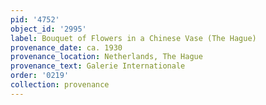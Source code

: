 ```yaml
---
pid: '4752'
object_id: '2995'
label: Bouquet of Flowers in a Chinese Vase (The Hague)
provenance_date: ca. 1930
provenance_location: Netherlands, The Hague
provenance_text: Galerie Internationale
order: '0219'
collection: provenance
---
```

